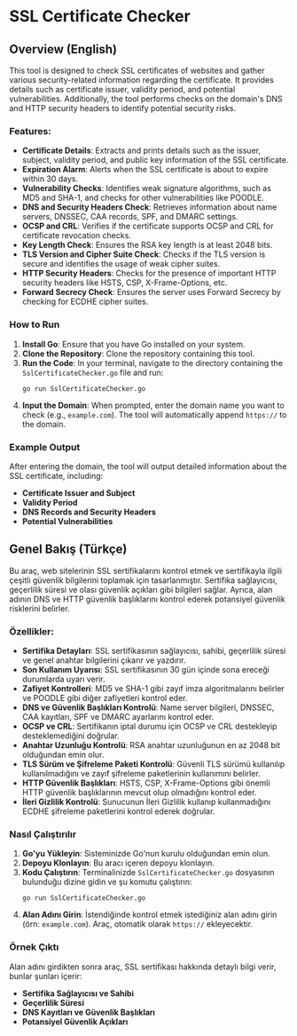 # SSL Certificate Checker

## Overview (English)
This tool is designed to check SSL certificates of websites and gather various security-related information regarding the certificate. It provides details such as certificate issuer, validity period, and potential vulnerabilities. Additionally, the tool performs checks on the domain's DNS and HTTP security headers to identify potential security risks.

### Features:
- **Certificate Details**: Extracts and prints details such as the issuer, subject, validity period, and public key information of the SSL certificate.
- **Expiration Alarm**: Alerts when the SSL certificate is about to expire within 30 days.
- **Vulnerability Checks**: Identifies weak signature algorithms, such as MD5 and SHA-1, and checks for other vulnerabilities like POODLE.
- **DNS and Security Headers Check**: Retrieves information about name servers, DNSSEC, CAA records, SPF, and DMARC settings.
- **OCSP and CRL**: Verifies if the certificate supports OCSP and CRL for certificate revocation checks.
- **Key Length Check**: Ensures the RSA key length is at least 2048 bits.
- **TLS Version and Cipher Suite Check**: Checks if the TLS version is secure and identifies the usage of weak cipher suites.
- **HTTP Security Headers**: Checks for the presence of important HTTP security headers like HSTS, CSP, X-Frame-Options, etc.
- **Forward Secrecy Check**: Ensures the server uses Forward Secrecy by checking for ECDHE cipher suites.

### How to Run
1. **Install Go**: Ensure that you have Go installed on your system.
2. **Clone the Repository**: Clone the repository containing this tool.
3. **Run the Code**: In your terminal, navigate to the directory containing the `SslCertificateChecker.go` file and run:
   ```
   go run SslCertificateChecker.go
   ```
4. **Input the Domain**: When prompted, enter the domain name you want to check (e.g., `example.com`). The tool will automatically append `https://` to the domain.

### Example Output
After entering the domain, the tool will output detailed information about the SSL certificate, including:
- **Certificate Issuer and Subject**
- **Validity Period**
- **DNS Records and Security Headers**
- **Potential Vulnerabilities**

## Genel Bakış (Türkçe)
Bu araç, web sitelerinin SSL sertifikalarını kontrol etmek ve sertifikayla ilgili çeşitli güvenlik bilgilerini toplamak için tasarlanmıştır. Sertifika sağlayıcısı, geçerlilik süresi ve olası güvenlik açıkları gibi bilgileri sağlar. Ayrıca, alan adının DNS ve HTTP güvenlik başlıklarını kontrol ederek potansiyel güvenlik risklerini belirler.

### Özellikler:
- **Sertifika Detayları**: SSL sertifikasının sağlayıcısı, sahibi, geçerlilik süresi ve genel anahtar bilgilerini çıkarır ve yazdırır.
- **Son Kullanım Uyarısı**: SSL sertifikasının 30 gün içinde sona ereceği durumlarda uyarı verir.
- **Zafiyet Kontrolleri**: MD5 ve SHA-1 gibi zayıf imza algoritmalarını belirler ve POODLE gibi diğer zafiyetleri kontrol eder.
- **DNS ve Güvenlik Başlıkları Kontrolü**: Name server bilgileri, DNSSEC, CAA kayıtları, SPF ve DMARC ayarlarını kontrol eder.
- **OCSP ve CRL**: Sertifikanın iptal durumu için OCSP ve CRL destekleyip desteklemediğini doğrular.
- **Anahtar Uzunluğu Kontrolü**: RSA anahtar uzunluğunun en az 2048 bit olduğundan emin olur.
- **TLS Sürüm ve Şifreleme Paketi Kontrolü**: Güvenli TLS sürümü kullanılıp kullanılmadığını ve zayıf şifreleme paketlerinin kullanımını belirler.
- **HTTP Güvenlik Başlıkları**: HSTS, CSP, X-Frame-Options gibi önemli HTTP güvenlik başlıklarının mevcut olup olmadığını kontrol eder.
- **İleri Gizlilik Kontrolü**: Sunucunun İleri Gizlilik kullanıp kullanmadığını ECDHE şifreleme paketlerini kontrol ederek doğrular.

### Nasıl Çalıştırılır
1. **Go'yu Yükleyin**: Sisteminizde Go'nun kurulu olduğundan emin olun.
2. **Depoyu Klonlayın**: Bu aracı içeren depoyu klonlayın.
3. **Kodu Çalıştırın**: Terminalinizde `SslCertificateChecker.go` dosyasının bulunduğu dizine gidin ve şu komutu çalıştırın:
   ```
   go run SslCertificateChecker.go
   ```
4. **Alan Adını Girin**: İstendiğinde kontrol etmek istediğiniz alan adını girin (örn: `example.com`). Araç, otomatik olarak `https://` ekleyecektir.

### Örnek Çıktı
Alan adını girdikten sonra araç, SSL sertifikası hakkında detaylı bilgi verir, bunlar şunları içerir:
- **Sertifika Sağlayıcısı ve Sahibi**
- **Geçerlilik Süresi**
- **DNS Kayıtları ve Güvenlik Başlıkları**
- **Potansiyel Güvenlik Açıkları**

